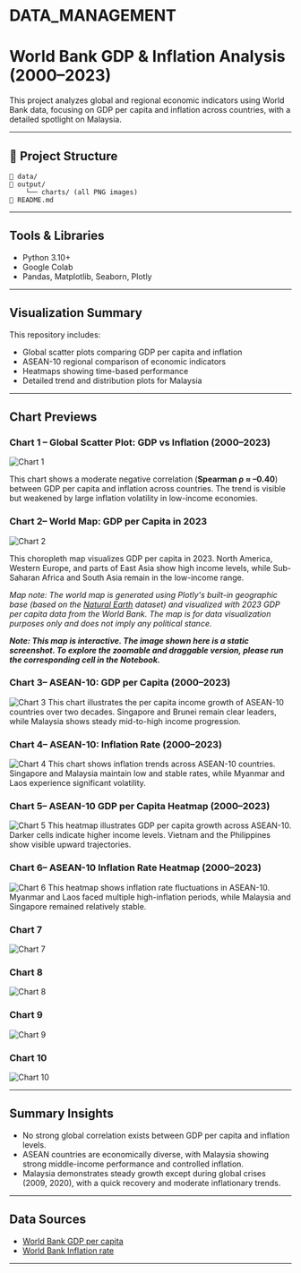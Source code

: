 # DATA_MANAGEMENT
# World Bank GDP & Inflation Analysis (2000–2023)

This project analyzes global and regional economic indicators using World Bank data, focusing on GDP per capita and inflation across countries, with a detailed spotlight on Malaysia.

---

## 📁 Project Structure

```
📁 data/
📁 output/
    └── charts/ (all PNG images)
📄 README.md
```

---

##  Tools & Libraries

- Python 3.10+
- Google Colab
- Pandas, Matplotlib, Seaborn, Plotly

---

##  Visualization Summary

This repository includes:
- Global scatter plots comparing GDP per capita and inflation
- ASEAN-10 regional comparison of economic indicators
- Heatmaps showing time-based performance
- Detailed trend and distribution plots for Malaysia

---

##  Chart Previews

### Chart 1 – Global Scatter Plot: GDP vs Inflation (2000–2023)
![Chart 1](output/charts/Global_Scatter_Plot_2000-2023.png)

 This chart shows a moderate negative correlation (**Spearman ρ ≈ –0.40**) between GDP per capita and inflation across countries. The trend is visible but weakened by large inflation volatility in low-income economies.

 
### Chart 2– World Map: GDP per Capita in 2023
![Chart 2](output/charts/GDP_per_Capita_in_2023.png)

 This choropleth map visualizes GDP per capita in 2023. North America, Western Europe, and parts of East Asia show high income levels, while Sub-Saharan Africa and South Asia remain in the low-income range.  

*Map note: The world map is generated using Plotly's built-in geographic base (based on the [Natural Earth](https://www.naturalearthdata.com/) dataset) and visualized with 2023 GDP per capita data from the World Bank. The map is for data visualization purposes only and does not imply any political stance.*

 ***Note: This map is interactive. The image shown here is a static screenshot. To explore the zoomable and draggable version, please run the corresponding cell in the Notebook.***


### Chart 3– ASEAN-10: GDP per Capita (2000–2023)
![Chart 3](output/charts/ASEAN-10_GDP_per_Capita_2000–2023.png)
 This chart illustrates the per capita income growth of ASEAN-10 countries over two decades. Singapore and Brunei remain clear leaders, while Malaysia shows steady mid-to-high income progression.

### Chart 4– ASEAN-10: Inflation Rate (2000–2023)
![Chart 4](output/charts/ASEAN-10_Inflation_Rate_2000–2023.png)
 This chart shows inflation trends across ASEAN-10 countries. Singapore and Malaysia maintain low and stable rates, while Myanmar and Laos experience significant volatility.
 
### Chart 5– ASEAN-10 GDP per Capita Heatmap (2000–2023)
![Chart 5](output/charts/GDP_Heatmap.png)
This heatmap illustrates GDP per capita growth across ASEAN-10. Darker cells indicate higher income levels. Vietnam and the Philippines show visible upward trajectories.

### Chart 6– ASEAN-10 Inflation Rate Heatmap (2000–2023)
![Chart 6](output/charts/Inflation_Heatmap.png)
This heatmap shows inflation rate fluctuations in ASEAN-10. Myanmar and Laos faced multiple high-inflation periods, while Malaysia and Singapore remained relatively stable.

### Chart 7
![Chart 7](output/charts/Malaysia_GDP_vs_Inflation.png)


### Chart 8
![Chart 8](output/charts/Malaysia_Year-on-Year_GDP_per_Capita_Growth_Rate.png)


### Chart 9
![Chart 9](output/charts/Malaysia_GDP_vs_Inflation_(Scaled_Area_Difference).png)


### Chart 10
![Chart 10](output/charts/Inflation_Rate_Distribution_by_Decade.png)



---

##  Summary Insights

- No strong global correlation exists between GDP per capita and inflation levels.
- ASEAN countries are economically diverse, with Malaysia showing strong middle-income performance and controlled inflation.
- Malaysia demonstrates steady growth except during global crises (2009, 2020), with a quick recovery and moderate inflationary trends.

---

##  Data Sources

- [World Bank GDP per capita](https://data.worldbank.org/indicator/NY.GDP.PCAP.CD)
- [World Bank Inflation rate](https://data.worldbank.org/indicator/FP.CPI.TOTL.ZG)

---
